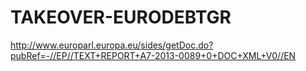 # TAKEOVER-EURODEBTGR
http://www.europarl.europa.eu/sides/getDoc.do?pubRef=-//EP//TEXT+REPORT+A7-2013-0089+0+DOC+XML+V0//EN
